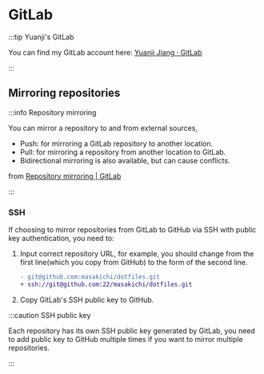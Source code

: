 # GitLab

:::tip Yuanji's GitLab

You can find my GitLab account here: [Yuanji Jiang · GitLab](https://gitlab.com/yuanji)

:::

## Mirroring repositories

:::info Repository mirroring

You can mirror a repository to and from external sources,

- Push: for mirroring a GitLab repository to another location.
- Pull: for mirroring a repository from another location to GitLab.
- Bidirectional mirroring is also available, but can cause conflicts.

from [Repository mirroring | GitLab](https://docs.gitlab.com/ee/user/project/repository/mirror/index.html)

:::

### SSH

If choosing to mirror repositories from GitLab to GitHub via SSH with public key authentication, you need to:

1. Input correct repository URL, for example, you should change from the first line(which you copy from GitHub) to the form of the second line.
   ```diff
   - git@github.com:masakichi/dotfiles.git
   + ssh://git@github.com:22/masakichi/dotfiles.git
   ```
2. Copy GitLab's SSH public key to GitHub.

:::caution SSH public key

Each repository has its own SSH public key generated by GitLab, you need to add public key to GitHub multiple times if you want to mirror multiple repositories.

:::
